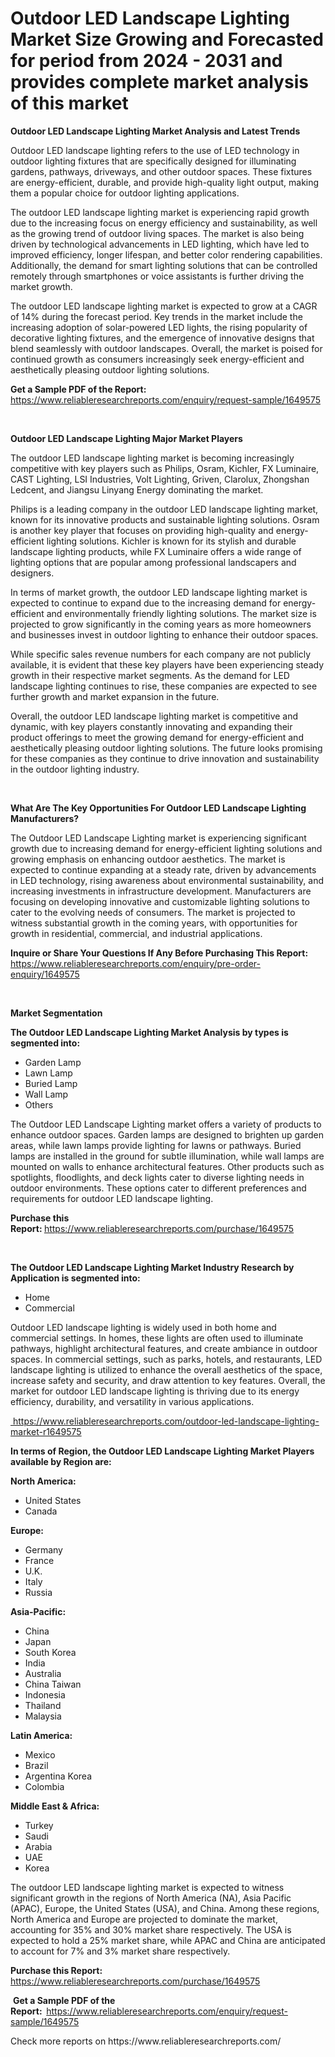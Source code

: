 <p><h1>Outdoor LED Landscape Lighting Market Size Growing and Forecasted for period from 2024 - 2031 and provides complete market analysis of this market</h1></p><p><strong>Outdoor LED Landscape Lighting Market Analysis and Latest Trends</strong></p>
<p><p>Outdoor LED landscape lighting refers to the use of LED technology in outdoor lighting fixtures that are specifically designed for illuminating gardens, pathways, driveways, and other outdoor spaces. These fixtures are energy-efficient, durable, and provide high-quality light output, making them a popular choice for outdoor lighting applications.</p><p>The outdoor LED landscape lighting market is experiencing rapid growth due to the increasing focus on energy efficiency and sustainability, as well as the growing trend of outdoor living spaces. The market is also being driven by technological advancements in LED lighting, which have led to improved efficiency, longer lifespan, and better color rendering capabilities. Additionally, the demand for smart lighting solutions that can be controlled remotely through smartphones or voice assistants is further driving the market growth.</p><p>The outdoor LED landscape lighting market is expected to grow at a CAGR of 14% during the forecast period. Key trends in the market include the increasing adoption of solar-powered LED lights, the rising popularity of decorative lighting fixtures, and the emergence of innovative designs that blend seamlessly with outdoor landscapes. Overall, the market is poised for continued growth as consumers increasingly seek energy-efficient and aesthetically pleasing outdoor lighting solutions.</p></p>
<p><strong>Get a Sample PDF of the Report:&nbsp;</strong> <a href="https://www.reliableresearchreports.com/enquiry/request-sample/1649575">https://www.reliableresearchreports.com/enquiry/request-sample/1649575</a></p>
<p>&nbsp;</p>
<p><strong>Outdoor LED Landscape Lighting Major Market Players</strong></p>
<p><p>The outdoor LED landscape lighting market is becoming increasingly competitive with key players such as Philips, Osram, Kichler, FX Luminaire, CAST Lighting, LSI Industries, Volt Lighting, Griven, Clarolux, Zhongshan Ledcent, and Jiangsu Linyang Energy dominating the market. </p><p>Philips is a leading company in the outdoor LED landscape lighting market, known for its innovative products and sustainable lighting solutions. Osram is another key player that focuses on providing high-quality and energy-efficient lighting solutions. Kichler is known for its stylish and durable landscape lighting products, while FX Luminaire offers a wide range of lighting options that are popular among professional landscapers and designers.</p><p>In terms of market growth, the outdoor LED landscape lighting market is expected to continue to expand due to the increasing demand for energy-efficient and environmentally friendly lighting solutions. The market size is projected to grow significantly in the coming years as more homeowners and businesses invest in outdoor lighting to enhance their outdoor spaces.</p><p>While specific sales revenue numbers for each company are not publicly available, it is evident that these key players have been experiencing steady growth in their respective market segments. As the demand for LED landscape lighting continues to rise, these companies are expected to see further growth and market expansion in the future.</p><p>Overall, the outdoor LED landscape lighting market is competitive and dynamic, with key players constantly innovating and expanding their product offerings to meet the growing demand for energy-efficient and aesthetically pleasing outdoor lighting solutions. The future looks promising for these companies as they continue to drive innovation and sustainability in the outdoor lighting industry.</p></p>
<p>&nbsp;</p>
<p><strong>What Are The Key Opportunities For Outdoor LED Landscape Lighting Manufacturers?</strong></p>
<p><p>The Outdoor LED Landscape Lighting market is experiencing significant growth due to increasing demand for energy-efficient lighting solutions and growing emphasis on enhancing outdoor aesthetics. The market is expected to continue expanding at a steady rate, driven by advancements in LED technology, rising awareness about environmental sustainability, and increasing investments in infrastructure development. Manufacturers are focusing on developing innovative and customizable lighting solutions to cater to the evolving needs of consumers. The market is projected to witness substantial growth in the coming years, with opportunities for growth in residential, commercial, and industrial applications.</p></p>
<p><strong>Inquire or Share Your Questions If Any Before Purchasing This Report:</strong> <a href="https://www.reliableresearchreports.com/enquiry/pre-order-enquiry/1649575">https://www.reliableresearchreports.com/enquiry/pre-order-enquiry/1649575</a></p>
<p>&nbsp;</p>
<p><strong>Market Segmentation</strong></p>
<p><strong>The Outdoor LED Landscape Lighting Market Analysis by types is segmented into:</strong></p>
<p><ul><li>Garden Lamp</li><li>Lawn Lamp</li><li>Buried Lamp</li><li>Wall Lamp</li><li>Others</li></ul></p>
<p><p>The Outdoor LED Landscape Lighting market offers a variety of products to enhance outdoor spaces. Garden lamps are designed to brighten up garden areas, while lawn lamps provide lighting for lawns or pathways. Buried lamps are installed in the ground for subtle illumination, while wall lamps are mounted on walls to enhance architectural features. Other products such as spotlights, floodlights, and deck lights cater to diverse lighting needs in outdoor environments. These options cater to different preferences and requirements for outdoor LED landscape lighting.</p></p>
<p><strong>Purchase this Report:&nbsp;</strong><a href="https://www.reliableresearchreports.com/purchase/1649575">https://www.reliableresearchreports.com/purchase/1649575</a></p>
<p>&nbsp;</p>
<p><strong>The Outdoor LED Landscape Lighting Market Industry Research by Application is segmented into:</strong></p>
<p><ul><li>Home</li><li>Commercial</li></ul></p>
<p><p>Outdoor LED landscape lighting is widely used in both home and commercial settings. In homes, these lights are often used to illuminate pathways, highlight architectural features, and create ambiance in outdoor spaces. In commercial settings, such as parks, hotels, and restaurants, LED landscape lighting is utilized to enhance the overall aesthetics of the space, increase safety and security, and draw attention to key features. Overall, the market for outdoor LED landscape lighting is thriving due to its energy efficiency, durability, and versatility in various applications.</p></p>
<p><a href="https://www.reliableresearchreports.com/outdoor-led-landscape-lighting-market-r1649575">&nbsp;https://www.reliableresearchreports.com/outdoor-led-landscape-lighting-market-r1649575</a></p>
<p><strong>In terms of Region, the Outdoor LED Landscape Lighting Market Players available by Region are:</strong></p>
<p>
    <p> <strong> North America: </strong>
        <ul>
            <li>United States</li>
            <li>Canada</li>
        </ul>
        </p> 
    <p> <strong> Europe: </strong>
        <ul>
            <li>Germany</li>
            <li>France</li>
            <li>U.K.</li>
            <li>Italy</li>
            <li>Russia</li>
        </ul>
        </p> 
    <p> <strong> Asia-Pacific: </strong>
        <ul>
            <li>China</li>
            <li>Japan</li>
            <li>South Korea</li>
            <li>India</li>
            <li>Australia</li>
            <li>China Taiwan</li>
            <li>Indonesia</li>
            <li>Thailand</li>
            <li>Malaysia</li>
        </ul>
        </p> 
    <p> <strong> Latin America: </strong>
        <ul>
            <li>Mexico</li>
            <li>Brazil</li>
            <li>Argentina Korea</li>
            <li>Colombia</li>
        </ul>
        </p> 
    <p> <strong> Middle East & Africa: </strong>
        <ul>
            <li>Turkey</li>
            <li>Saudi</li>
            <li>Arabia</li>
            <li>UAE</li>
            <li>Korea</li>
        </ul>
    </p>
    </p>
<p><p>The outdoor LED landscape lighting market is expected to witness significant growth in the regions of North America (NA), Asia Pacific (APAC), Europe, the United States (USA), and China. Among these regions, North America and Europe are projected to dominate the market, accounting for 35% and 30% market share respectively. The USA is expected to hold a 25% market share, while APAC and China are anticipated to account for 7% and 3% market share respectively.</p></p>
<p><strong>Purchase this Report: </strong><a href="https://www.reliableresearchreports.com/purchase/1649575">https://www.reliableresearchreports.com/purchase/1649575</a></p>
<p>&nbsp;<strong>Get a Sample PDF of the Report:&nbsp;&nbsp;</strong><a href="https://www.reliableresearchreports.com/enquiry/request-sample/1649575">https://www.reliableresearchreports.com/enquiry/request-sample/1649575</a></p>
<p><strong></strong></p>
<p>Check more reports on https://www.reliableresearchreports.com/</p>